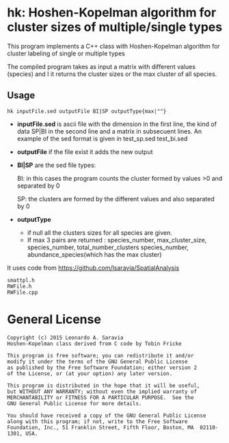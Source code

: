 
# hk: Hoshen-Kopelman algorithm for cluster sizes of multiple/single types

This program implements a C++ class with Hoshen-Kopelman algorithm for cluster labeling of single or multiple types

The compiled program takes as input a matrix with different <int> values (species)
and I it returns the cluster sizes or the max cluster of all species.

## Usage 

    hk inputFile.sed outputFile BI|SP outputType{max|""}

* **inputFile.sed** is ascii file with the dimension in the first line, the kind of data SP|BI in the second line and a matrix in subsecuent lines. An example of the sed format is given in test_sp.sed test_bi.sed

* **outputFile** if the file exist it adds the new output

* **BI|SP** are the sed file types: 

    BI: in this cases the program counts the cluster formed by values >0 and separated by 0

    SP: the clusters are formed by the different values and also separated by 0 

* **outputType** 
    * if null all the clusters sizes for all species are given. 
    * If max 3 pairs are returned :
                                    species_number, max_cluster_size, 
                                    species_number, total_number_clusters
                                    species_number, abundance_species(which has the max cluster)


It uses code from <https://github.com/lsaravia/SpatialAnalysis> 

    smattpl.h
    RWFile.h
    RWFile.cpp

# General License

    Copyright (c) 2015 Leonardo A. Saravia
    Hoshen-Kopelman class derived from C code by Tobin Fricke 
   
    This program is free software; you can redistribute it and/or
    modify it under the terms of the GNU General Public License
    as published by the Free Software Foundation; either version 2
    of the License, or (at your option) any later version.

    This program is distributed in the hope that it will be useful,
    but WITHOUT ANY WARRANTY; without even the implied warranty of
    MERCHANTABILITY or FITNESS FOR A PARTICULAR PURPOSE.  See the
    GNU General Public License for more details.

    You should have received a copy of the GNU General Public License
    along with this program; if not, write to the Free Software
    Foundation, Inc., 51 Franklin Street, Fifth Floor, Boston, MA  02110-1301, USA.
